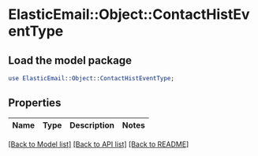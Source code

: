 # ElasticEmail::Object::ContactHistEventType

## Load the model package
```perl
use ElasticEmail::Object::ContactHistEventType;
```

## Properties
Name | Type | Description | Notes
------------ | ------------- | ------------- | -------------

[[Back to Model list]](../README.md#documentation-for-models) [[Back to API list]](../README.md#documentation-for-api-endpoints) [[Back to README]](../README.md)


